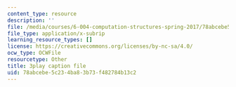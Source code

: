 ```yaml
---
content_type: resource
description: ''
file: /media/courses/6-004-computation-structures-spring-2017/78abcebe5c234ba83b73f482784b13c2_ZPpuDMk9BOU.srt
file_type: application/x-subrip
learning_resource_types: []
license: https://creativecommons.org/licenses/by-nc-sa/4.0/
ocw_type: OCWFile
resourcetype: Other
title: 3play caption file
uid: 78abcebe-5c23-4ba8-3b73-f482784b13c2
---
```

